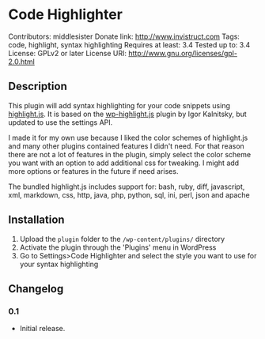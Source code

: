 # Code Highlighter #
Contributors: middlesister
Donate link: http://www.invistruct.com
Tags: code, highlight, syntax highlighting
Requires at least: 3.4
Tested up to: 3.4
License: GPLv2 or later
License URI: http://www.gnu.org/licenses/gpl-2.0.html

## Description ##

This plugin will add syntax highlighting for your code snippets using [highlight.js](http://softwaremaniacs.org/soft/highlight/en/).
It is based on the [wp-highlight.js](http://wordpress.org/extend/plugins/wp-highlightjs/) plugin by Igor Kalnitsky, but updated to use the settings API.

I made it for my own use because I liked the color schemes of highlight.js and many other plugins contained features I didn't need. For that reason there are not a lot of features in the plugin, simply select the color scheme you want with an option to add additional css for tweaking. I might add more options or features in the future if need arises.

The bundled highlight.js includes support for:
bash, ruby, diff, javascript, xml, markdown, css, http, java, php, python, sql, ini, perl, json and apache


## Installation ##

1. Upload the `plugin` folder to the `/wp-content/plugins/` directory
1. Activate the plugin through the 'Plugins' menu in WordPress
1. Go to Settings>Code Highlighter and select the style you want to use for your syntax highlighting 

## Changelog ##

### 0.1 ###
* Initial release.